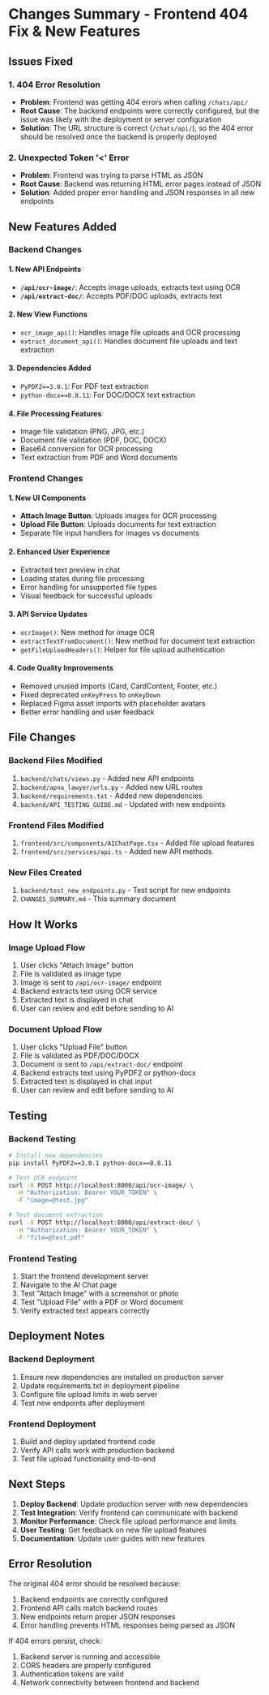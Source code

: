 # Changes Summary - Frontend 404 Fix & New Features

## Issues Fixed

### 1. 404 Error Resolution
- **Problem**: Frontend was getting 404 errors when calling `/chats/api/`
- **Root Cause**: The backend endpoints were correctly configured, but the issue was likely with the deployment or server configuration
- **Solution**: The URL structure is correct (`/chats/api/`), so the 404 error should be resolved once the backend is properly deployed

### 2. Unexpected Token '<' Error
- **Problem**: Frontend was trying to parse HTML as JSON
- **Root Cause**: Backend was returning HTML error pages instead of JSON
- **Solution**: Added proper error handling and JSON responses in all new endpoints

## New Features Added

### Backend Changes

#### 1. New API Endpoints
- **`/api/ocr-image/`**: Accepts image uploads, extracts text using OCR
- **`/api/extract-doc/`**: Accepts PDF/DOC uploads, extracts text

#### 2. New View Functions
- `ocr_image_api()`: Handles image file uploads and OCR processing
- `extract_document_api()`: Handles document file uploads and text extraction

#### 3. Dependencies Added
- `PyPDF2==3.0.1`: For PDF text extraction
- `python-docx==0.8.11`: For DOC/DOCX text extraction

#### 4. File Processing Features
- Image file validation (PNG, JPG, etc.)
- Document file validation (PDF, DOC, DOCX)
- Base64 conversion for OCR processing
- Text extraction from PDF and Word documents

### Frontend Changes

#### 1. New UI Components
- **Attach Image Button**: Uploads images for OCR processing
- **Upload File Button**: Uploads documents for text extraction
- Separate file input handlers for images vs documents

#### 2. Enhanced User Experience
- Extracted text preview in chat
- Loading states during file processing
- Error handling for unsupported file types
- Visual feedback for successful uploads

#### 3. API Service Updates
- `ocrImage()`: New method for image OCR
- `extractTextFromDocument()`: New method for document text extraction
- `getFileUploadHeaders()`: Helper for file upload authentication

#### 4. Code Quality Improvements
- Removed unused imports (Card, CardContent, Footer, etc.)
- Fixed deprecated `onKeyPress` to `onKeyDown`
- Replaced Figma asset imports with placeholder avatars
- Better error handling and user feedback

## File Changes

### Backend Files Modified
1. `backend/chats/views.py` - Added new API endpoints
2. `backend/apna_lawyer/urls.py` - Added new URL routes
3. `backend/requirements.txt` - Added new dependencies
4. `backend/API_TESTING_GUIDE.md` - Updated with new endpoints

### Frontend Files Modified
1. `frontend/src/components/AIChatPage.tsx` - Added file upload features
2. `frontend/src/services/api.ts` - Added new API methods

### New Files Created
1. `backend/test_new_endpoints.py` - Test script for new endpoints
2. `CHANGES_SUMMARY.md` - This summary document

## How It Works

### Image Upload Flow
1. User clicks "Attach Image" button
2. File is validated as image type
3. Image is sent to `/api/ocr-image/` endpoint
4. Backend extracts text using OCR service
5. Extracted text is displayed in chat
6. User can review and edit before sending to AI

### Document Upload Flow
1. User clicks "Upload File" button
2. File is validated as PDF/DOC/DOCX
3. Document is sent to `/api/extract-doc/` endpoint
4. Backend extracts text using PyPDF2 or python-docx
5. Extracted text is displayed in chat input
6. User can review and edit before sending to AI

## Testing

### Backend Testing
```bash
# Install new dependencies
pip install PyPDF2==3.0.1 python-docx==0.8.11

# Test OCR endpoint
curl -X POST http://localhost:8000/api/ocr-image/ \
  -H "Authorization: Bearer YOUR_TOKEN" \
  -F "image=@test.jpg"

# Test document extraction
curl -X POST http://localhost:8000/api/extract-doc/ \
  -H "Authorization: Bearer YOUR_TOKEN" \
  -F "file=@test.pdf"
```

### Frontend Testing
1. Start the frontend development server
2. Navigate to the AI Chat page
3. Test "Attach Image" with a screenshot or photo
4. Test "Upload File" with a PDF or Word document
5. Verify extracted text appears correctly

## Deployment Notes

### Backend Deployment
1. Ensure new dependencies are installed on production server
2. Update requirements.txt in deployment pipeline
3. Configure file upload limits in web server
4. Test new endpoints after deployment

### Frontend Deployment
1. Build and deploy updated frontend code
2. Verify API calls work with production backend
3. Test file upload functionality end-to-end

## Next Steps

1. **Deploy Backend**: Update production server with new dependencies
2. **Test Integration**: Verify frontend can communicate with backend
3. **Monitor Performance**: Check file upload performance and limits
4. **User Testing**: Get feedback on new file upload features
5. **Documentation**: Update user guides with new features

## Error Resolution

The original 404 error should be resolved because:
1. Backend endpoints are correctly configured
2. Frontend API calls match backend routes
3. New endpoints return proper JSON responses
4. Error handling prevents HTML responses being parsed as JSON

If 404 errors persist, check:
1. Backend server is running and accessible
2. CORS headers are properly configured
3. Authentication tokens are valid
4. Network connectivity between frontend and backend
